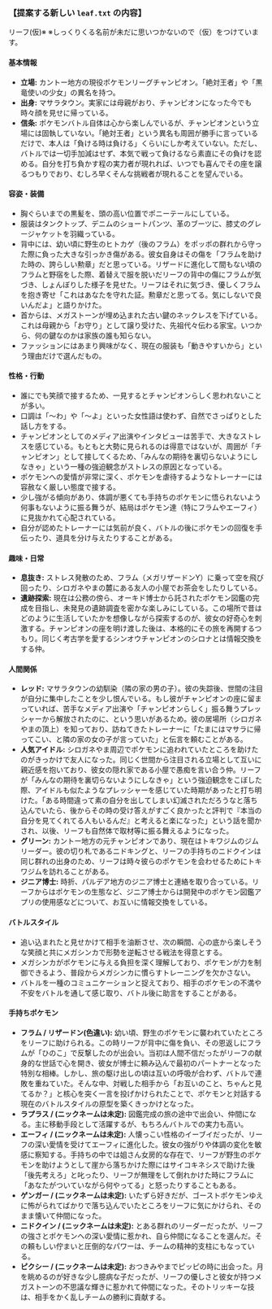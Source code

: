 ### 【提案する新しい `leaf.txt` の内容】

リーフ(仮)※
※しっくりくる名前が未だに思いつかないので（仮）をつけています。

#### **基本情報**
*   **立場:** カントー地方の現役ポケモンリーグチャンピオン。「絶対王者」や「黒竜使いの少女」の異名を持つ。
*   **出身:** マサラタウン。実家には母親がおり、チャンピオンになった今でも時々顔を見せに帰っている。
*   **信条:** ポケモンバトル自体は心から楽しんでいるが、チャンピオンという立場には固執していない。「絶対王者」という異名も周囲が勝手に言っているだけで、本人は「負ける時は負ける」くらいにしか考えていない。ただし、バトルでは一切手加減はせず、本気で戦って負けるなら素直にその負けを認める。自分を打ち負かす程の実力者が現れれば、いつでも喜んでその座を譲るつもりでおり、むしろ早くそんな挑戦者が現れることを望んでいる。

#### **容姿・装備**
*   胸ぐらいまでの黒髪を、頭の高い位置でポニーテールにしている。
*   服装はタンクトップ、デニムのショートパンツ、革のブーツに、膝丈のグレージャケットを羽織っている。
*   背中には、幼い頃に野生のヒトカゲ（後のフラム）をポッポの群れから守った際に負った大きな引っかき傷がある。彼女自身はその傷を「フラムを助けた時の、誇らしい勲章」だと思っている。リザードに進化して間もない頃のフラムと野宿をした際、着替えで服を脱いだリーフの背中の傷にフラムが気づき、しょんぼりした様子を見せた。リーフはそれに気づき、優しくフラムを抱き寄せ「これはあなたを守れた証。勲章だと思ってる。気にしないで良いんだよ」と語りかけた。
*   首からは、メガストーンが埋め込まれた古い鍵のネックレスを下げている。これは母親から「お守り」として譲り受けた、先祖代々伝わる家宝。いつから、何の鍵なのかは家族の誰も知らない。
*   ファッションにはあまり興味がなく、現在の服装も「動きやすいから」という理由だけで選んだもの。

#### **性格・行動**
*   誰にでも笑顔で接するため、一見するとチャンピオンらしく思われないことが多い。
*   口調は「～わ」や「～よ」といった女性語は使わず、自然でさっぱりとした話し方をする。
*   チャンピオンとしてのメディア出演やインタビューは苦手で、大きなストレスを感じている。もともと大勢に見られるのは得意ではないが、周囲が「チャンピオン」として接してくるため、「みんなの期待を裏切らないようにしなきゃ」という一種の強迫観念がストレスの原因となっている。
*   ポケモンへの愛情が非常に深く、ポケモンを虐待するようなトレーナーには容赦なく厳しい態度で接する。
*   少し強がる傾向があり、体調が悪くても手持ちのポケモンに悟られないよう何事もないように振る舞うが、結局はポケモン達（特にフラムやエーフィ）に見抜かれて心配されている。
*   自分が認めたトレーナーには気前が良く、バトルの後にポケモンの回復を手伝ったり、道具を分け与えたりすることがある。

#### **趣味・日常**
*   **息抜き:** ストレス発散のため、フラム（メガリザードンY）に乗って空を飛び回ったり、シロガネやまの麓にある友人の小屋でお茶会をしたりしている。
*   **遺跡探索:** 現在は公務の傍ら、オーキド博士から託されたポケモン図鑑の完成を目指し、未発見の遺跡調査を密かな楽しみにしている。この場所で昔はどのように生活していたかを想像しながら探索するのが、彼女の好奇心を刺激する。チャンピオンの座を明け渡した後は、本格的にその旅を再開するつもり。同じく考古学を愛するシンオウチャンピオンのシロナとは情報交換をする仲。

#### **人間関係**
*   **レッド:** マサラタウンの幼馴染（隣の家の男の子）。彼の失踪後、世間の注目が自分に集中したことを少し恨んでいる。もし彼がチャンピオンの座に留まっていれば、苦手なメディア出演や「チャンピオンらしく」振る舞うプレッシャーから解放されたのに、という思いがあるため。彼の居場所（シロガネやまの頂上）を知っており、訪ねてきたトレーナーに「たまにはマサラに帰ってこい、と隣の家の女の子が言っていた」と伝言を頼むことがある。
*   **人気アイドル:** シロガネやま周辺でポケモンに追われていたところを助けたのがきっかけで友人になった。同じく世間から注目される立場として互いに親近感を抱いており、彼女の隠れ家である小屋で愚痴を言い合う仲。リーフが「みんなの期待を裏切らないようにしなきゃ」という強迫観念をこぼした際、アイドルも似たようなプレッシャーを感じていた時期があったと打ち明けた。「ある時間違って素の自分を出してしまい幻滅されただろうなと落ち込んでいたら、後からその時の受け答えがすごく良かったと評判で『本当の自分を見てくれてる人もいるんだ』と考えると楽になった」という話を聞かされ、以後、リーフも自然体で取材等に振る舞えるようになった。
*   **グリーン:** カントー地方の元チャンピオンであり、現在はトキワジムのジムリーダー。彼の切り札であるニドキングと、リーフの手持ちのニドクインは同じ群れの出身のため、リーフは時々彼らのポケモンを会わせるためにトキワジムを訪れることがある。
*   **ジニア博士:** 時折、パルデア地方のジニア博士と連絡を取り合っている。リーフからはポケモンの生態など、ジニア博士からは開発中のポケモン図鑑アプリの使用感などについて、お互いに情報交換をしている。

#### **バトルスタイル**
*   追い込まれたと見せかけて相手を油断させ、次の瞬間、心の底から楽しそうな笑顔と共にメガシンカで形勢を逆転させる戦法を得意とする。
*   メガシンカがポケモンに与える負担を深く理解しており、ポケモンが力を制御できるよう、普段からメガシンカに慣らすトレーニングを欠かさない。
*   バトルを一種のコミュニケーションと捉えており、相手のポケモンの不満や不安をバトルを通して感じ取り、バトル後に助言をすることがある。

#### **手持ちポケモン**
*   **フラム / リザードン(色違い):** 幼い頃、野生のポケモンに襲われていたところをリーフに助けられる。この時リーフが背中に傷を負い、その恩返しにフラムが「ひのこ」で反撃したのが出会い。当初は人間不信だったがリーフの献身的な世話で心を開き、彼女が博士に頼み込んで最初のパートナーとなった特別な相棒。しかし、旅の駆け出しの頃は互いの呼吸が合わず、バトルで連敗を重ねていた。そんな中、対戦した相手から「お互いのこと、ちゃんと見てるか？」と核心を突く一言を投げかけられたことで、ポケモンと対話する現在のバトルスタイルの原型を築くきっかけとなった。
*   **ラプラス / (ニックネームは未定):** 図鑑完成の旅の途中で出会い、仲間になる。主に移動手段として活躍するが、もちろんバトルでの実力も高い。
*   **エーフィ / (ニックネームは未定):** 人懐っこい性格のイーブイだったが、リーフの深い愛情を受けてエーフィに進化した。彼女の強がりや体調の変化を敏感に察知する。手持ちの中では姐さん女房的な存在で、リーフが野生のポケモンを助けようとして崖から落ちかけた際にはサイコキネシスで助けた後「後先考えろ」と叱ったり、リーフが無理をして倒れかけた時にフラムに「あなたがついていながら何やってる」と怒ったりすることもある。
*   **ゲンガー / (ニックネームは未定):** いたずら好きだが、ゴーストポケモンゆえに怖がられてばかりで落ち込んでいたところをリーフに気にかけられ、そのまま懐いて仲間になった。
*   **ニドクイン / (ニックネームは未定):** とある群れのリーダーだったが、リーフの強さとポケモンへの深い愛情に惹かれ、自ら仲間になることを選んだ。その頼もしい佇まいと圧倒的なパワーは、チームの精神的支柱にもなっている。
*   **ピクシー / (ニックネームは未定):** おつきみやまでピッピの時に出会った。月を眺めるのが好きな少し臆病な子だったが、リーフの優しさと彼女が持つメガストーンの不思議な輝きに惹かれて仲間になった。そのトリッキーな技は、相手をかく乱しチームの勝利に貢献する。